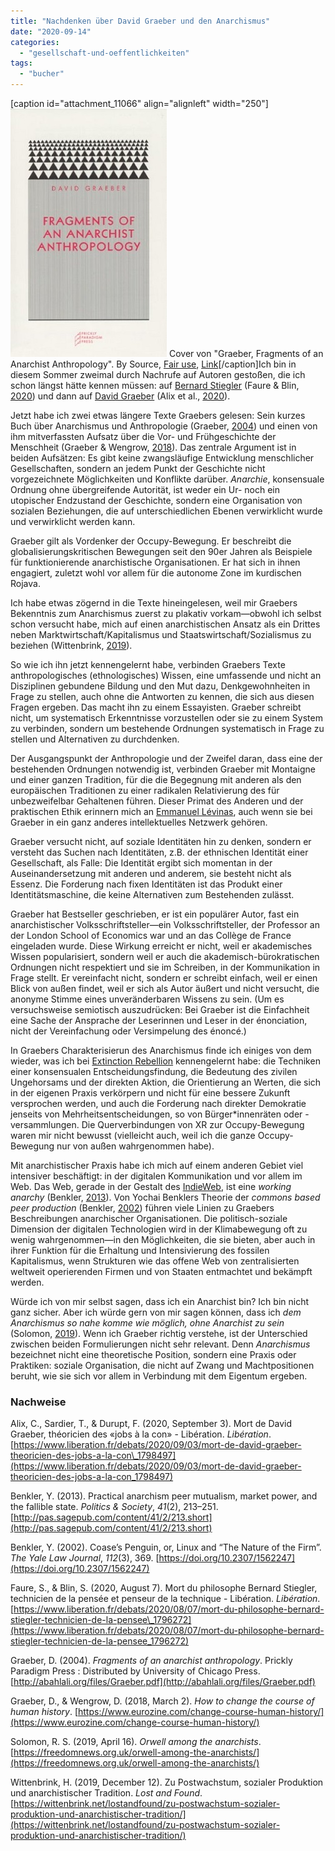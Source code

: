 ```yaml
---
title: "Nachdenken über David Graeber und den Anarchismus"
date: "2020-09-14"
categories: 
  - "gesellschaft-und-oeffentlichkeiten"
tags: 
  - "bucher"
---
```


\[caption id="attachment\_11066" align="alignleft" width="250"\][![Cover von "Graeber, Fragments of an Anarchist Anthropology"](images/FragmentsOfAnAnarchistAnthropology.jpg)](https://wittenbrink.net/lostandfound/nachdenken-ueber-david-graeber-und-den-anarchismus/fragmentsofananarchistanthropology/) Cover von "Graeber, Fragments of an Anarchist Anthropology". By Source, [Fair use](//en.wikipedia.org/wiki/File:FragmentsOfAnAnarchistAnthropology.jpg "Fair use of copyrighted material in the context of Fragments of an Anarchist Anthropology"), [Link](https://en.wikipedia.org/w/index.php?curid=61864270)\[/caption\]Ich bin in diesem Sommer zweimal durch Nachrufe auf Autoren gestoßen, die ich schon längst hätte kennen müssen: auf [Bernard Stiegler](https://www.franceculture.fr/personne-bernard-stiegler.html "Bernard Stiegler : biographie, actualités et émissions France Culture") (Faure & Blin, [2020](#ref-faureMortPhilosopheBernard2020)) und dann auf [David Graeber](https://davidgraeber.industries/ "David Graeber Industries") (Alix et al., [2020](#ref-alixMortDavidGraeber2020)).

Jetzt habe ich zwei etwas längere Texte Graebers gelesen: Sein kurzes Buch über Anarchismus und Anthropologie (Graeber, [2004](#ref-graeberFragmentsAnarchistAnthropology2004)) und einen von ihm mitverfassten Aufsatz über die Vor- und Frühgeschichte der Menschheit (Graeber & Wengrow, [2018](#ref-graeberHowChangeCourse2018)). Das zentrale Argument ist in beiden Aufsätzen: Es gibt keine zwangsläufige Entwicklung menschlicher Gesellschaften, sondern an jedem Punkt der Geschichte nicht vorgezeichnete Möglichkeiten und Konflikte darüber. _Anarchie_, konsensuale Ordnung ohne übergreifende Autorität, ist weder ein Ur- noch ein utopischer Endzustand der Geschichte, sondern eine Organisation von sozialen Beziehungen, die auf unterschiedlichen Ebenen verwirklicht wurde und verwirklicht werden kann.

Graeber gilt als Vordenker der Occupy-Bewegung. Er beschreibt die globalisierungskritischen Bewegungen seit den 90er Jahren als Beispiele für funktionierende anarchistische Organisationen. Er hat sich in ihnen engagiert, zuletzt wohl vor allem für die autonome Zone im kurdischen Rojava.

Ich habe etwas zögernd in die Texte hineingelesen, weil mir Graebers Bekenntnis zum Anarchismus zuerst zu plakativ vorkam—obwohl ich selbst schon versucht habe, mich auf einen anarchistischen Ansatz als ein Drittes neben Marktwirtschaft/Kapitalismus und Staatswirtschaft/Sozialismus zu beziehen (Wittenbrink, [2019](#ref-wittenbrinkPostwachstumSozialerProduktion2019)).

So wie ich ihn jetzt kennengelernt habe, verbinden Graebers Texte anthropologisches (ethnologisches) Wissen, eine umfassende und nicht an Disziplinen gebundene Bildung und den Mut dazu, Denkgewohnheiten in Frage zu stellen, auch ohne die Antworten zu kennen, die sich aus diesen Fragen ergeben. Das macht ihn zu einem Essayisten. Graeber schreibt nicht, um systematisch Erkenntnisse vorzustellen oder sie zu einem System zu verbinden, sondern um bestehende Ordnungen systematisch in Frage zu stellen und Alternativen zu durchdenken.

Der Ausgangspunkt der Anthropologie und der Zweifel daran, dass eine der bestehenden Ordnungen notwendig ist, verbinden Graeber mit Montaigne und einer ganzen Tradition, für die die Begegnung mit anderen als den europäischen Traditionen zu einer radikalen Relativierung des für unbezweifelbar Gehaltenen führen. Dieser Primat des Anderen und der praktischen Ethik erinnern mich an [Emmanuel Lévinas](https://plato.stanford.edu/entries/levinas/ "Emmanuel Levinas (Stanford Encyclopedia of Philosophy)"), auch wenn sie bei Graeber in ein ganz anderes intellektuelles Netzwerk gehören.

Graeber versucht nicht, auf soziale Identitäten hin zu denken, sondern er versteht das Suchen nach Identitäten, z.B. der ethnischen Identität einer Gesellschaft, als Falle: Die Identität ergibt sich momentan in der Auseinandersetzung mit anderen und anderem, sie besteht nicht als Essenz. Die Forderung nach fixen Identitäten ist das Produkt einer Identitätsmaschine, die keine Alternativen zum Bestehenden zulässt.

Graeber hat Bestseller geschrieben, er ist ein populärer Autor, fast ein anarchistischer Volksschriftsteller—ein Volksschriftsteller, der Professor an der London School of Economics war und an das Collège de France eingeladen wurde. Diese Wirkung erreicht er nicht, weil er akademisches Wissen popularisiert, sondern weil er auch die akademisch-bürokratischen Ordnungen nicht respektiert und sie im Schreiben, in der Kommunikation in Frage stellt. Er vereinfacht nicht, sondern er schreibt einfach, weil er einen Blick von außen findet, weil er sich als Autor äußert und nicht versucht, die anonyme Stimme eines unveränderbaren Wissens zu sein. (Um es versuchsweise semiotisch auszudrücken: Bei Graeber ist die Einfachheit eine Sache der Ansprache der Leserinnen und Leser in der énonciation, nicht der Vereinfachung oder Versimpelung des énoncé.)

In Graebers Charakterisierun des Anarchismus finde ich einiges von dem wieder, was ich bei [Extinction Rebellion](https://xrebellion.at/ "Rebellionswelle - Extinction Rebellion Österreich") kennengelernt habe: die Techniken einer konsensualen Entscheidungsfindung, die Bedeutung des zivilen Ungehorsams und der direkten Aktion, die Orientierung an Werten, die sich in der eigenen Praxis verkörpern und nicht für eine bessere Zukunft versprochen werden, und auch die Forderung nach direkter Demokratie jenseits von Mehrheitsentscheidungen, so von Bürger\*innenräten oder -versammlungen. Die Querverbindungen von XR zur Occupy-Bewegung waren mir nicht bewusst (vielleicht auch, weil ich die ganze Occupy-Bewegung nur von außen wahrgenommen habe).

Mit anarchistischer Praxis habe ich mich auf einem anderen Gebiet viel intensiver beschäftigt: in der digitalen Kommunikation und vor allem im Web. Das Web, gerade in der Gestalt des [IndieWeb](https://indieweb.org/ "IndieWeb"), ist eine _working anarchy_ (Benkler, [2013](#ref-benklerPracticalAnarchismPeer2013)). Von Yochai Benklers Theorie der _commons based peer production_ (Benkler, [2002](#ref-benklerCoasePenguinLinux2002)) führen viele Linien zu Graebers Beschreibungen anarchischer Organisationen. Die politisch-soziale Dimension der digitalen Technologien wird in der Klimabewegung oft zu wenig wahrgenommen—in den Möglichkeiten, die sie bieten, aber auch in ihrer Funktion für die Erhaltung und Intensivierung des fossilen Kapitalismus, wenn Strukturen wie das offene Web von zentralisierten weltweit operierenden Firmen und von Staaten entmachtet und bekämpft werden.

Würde ich von mir selbst sagen, dass ich ein Anarchist bin? Ich bin nicht ganz sicher. Aber ich würde gern von mir sagen können, dass ich _dem Anarchismus so nahe komme wie möglich, ohne Anarchist zu sein_ (Solomon, [2019](#ref-solomonOrwellAnarchists2019)). Wenn ich Graeber richtig verstehe, ist der Unterschied zwischen beiden Formulierungen nicht sehr relevant. Denn _Anarchismus_ bezeichnet nicht eine theoretische Position, sondern eine Praxis oder Praktiken: soziale Organisation, die nicht auf Zwang und Machtpositionen beruht, wie sie sich vor allem in Verbindung mit dem Eigentum ergeben.

### Nachweise

Alix, C., Sardier, T., & Durupt, F. (2020, September 3). Mort de David Graeber, théoricien des «jobs à la con» - Libération. _Libération_. [https://www.liberation.fr/debats/2020/09/03/mort-de-david-graeber-theoricien-des-jobs-a-la-con\_1798497](https://www.liberation.fr/debats/2020/09/03/mort-de-david-graeber-theoricien-des-jobs-a-la-con_1798497)

Benkler, Y. (2013). Practical anarchism peer mutualism, market power, and the fallible state. _Politics & Society_, _41_(2), 213–251. [http://pas.sagepub.com/content/41/2/213.short](http://pas.sagepub.com/content/41/2/213.short)

Benkler, Y. (2002). Coase’s Penguin, or, Linux and “The Nature of the Firm”. _The Yale Law Journal_, _112_(3), 369. [https://doi.org/10.2307/1562247](https://doi.org/10.2307/1562247)

Faure, S., & Blin, S. (2020, August 7). Mort du philosophe Bernard Stiegler, technicien de la pensée et penseur de la technique - Libération. _Libération_. [https://www.liberation.fr/debats/2020/08/07/mort-du-philosophe-bernard-stiegler-technicien-de-la-pensee\_1796272](https://www.liberation.fr/debats/2020/08/07/mort-du-philosophe-bernard-stiegler-technicien-de-la-pensee_1796272)

Graeber, D. (2004). _Fragments of an anarchist anthropology_. Prickly Paradigm Press : Distributed by University of Chicago Press. [http://abahlali.org/files/Graeber.pdf](http://abahlali.org/files/Graeber.pdf)

Graeber, D., & Wengrow, D. (2018, March 2). _How to change the course of human history_. [https://www.eurozine.com/change-course-human-history/](https://www.eurozine.com/change-course-human-history/)

Solomon, R. S. (2019, April 16). _Orwell among the anarchists_. [https://freedomnews.org.uk/orwell-among-the-anarchists/](https://freedomnews.org.uk/orwell-among-the-anarchists/)

Wittenbrink, H. (2019, December 12). Zu Postwachstum, sozialer Produktion und anarchistischer Tradition. _Lost and Found_. [https://wittenbrink.net/lostandfound/zu-postwachstum-sozialer-produktion-und-anarchistischer-tradition/](https://wittenbrink.net/lostandfound/zu-postwachstum-sozialer-produktion-und-anarchistischer-tradition/)
